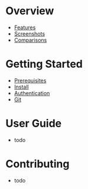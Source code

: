 <!-- TITLE: Wiki.js -->
<!-- SUBTITLE: Documentation on installing, managing and using Wiki.js -->

# Overview
- [Features](features)
- [Screenshots](screenshots)
- [Comparisons](comparisons)

# Getting Started
- [Prerequisites](prerequisites)
- [Install](install)
- [Authentication](authentication)
- [Git](git)

# User Guide
- todo

# Contributing
- todo